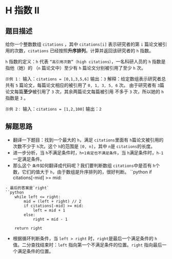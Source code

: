 # H 指数 II

## 题目描述

给你一个整数数组 `citations` ，其中 `citations[i]` 表示研究者的第 `i` 篇论文被引用的次数，`citations` 已经按照**升序排列**。计算并返回该研究者的 `h` 指数。

`h` 指数的定义：`h` 代表 `“高引用次数”（high citations）`，一名科研人员的 `h` 指数是指他（她）的 （`n` 篇论文中）至少有 `h` 篇论文分别被引用了至少 `h` 次。

`示例 1：`
输入：`citations = [0,1,3,5,6]`
输出：`3`
解释：给定数组表示研究者总共有 `5` 篇论文，每篇论文相应的被引用了 `0, 1, 3, 5, 6` 次。
由于研究者有 `3`篇论文每篇**至少**被引用了 `3` 次，其余两篇论文每篇被引用 不多于 `3` 次，所以她的 `h` 指数是 `3` 。

`示例 2：`
输入：`citations = [1,2,100]`
输出：`2`

## 解题思路

- 翻译一下题目：找到一个最大的 `h`，满足 `citations`里面有 `h`篇论文被引用的次数不少于 `h`次。这个 `h`的范围是 `[0, n]`，其中 `n`是 `citations`的长度。
- 进一步分析，当 `h`不满足条件时，`h+1肯定也不满足条件`，当 `h`满足条件时，`h-1`一定满足条件。
- 那么这个 `条件`如何翻译成代码呢？我们要判断数组 `citations`中是否有 `h`个数，它们的值大于 `h`，由于数组是升序排列的，很好判断。
  ``python
  if citations[-mid] >= mid:

```
- 最后的答案是`right`
``python
    while left <= right:  
        mid = (left + right) // 2
        if citations[-mid] >= mid:
            left = mid + 1  
        else:
            right = mid - 1  

    return right
```

- 根据循环判断条件，当 `left > right` 时，`right`是最后一个满足条件的 `h` 值。二分查找结束时：`left` 指向第一个不满足条件的位置。`right` 指向最后一个满足条件的位置。
